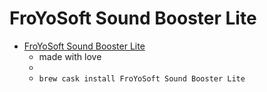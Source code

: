 # FroYoSoft Sound Booster Lite
- [FroYoSoft Sound Booster Lite](https://froyosoft.com/soundbooster.php)
  -  made with love
  - 
  - `brew cask install FroYoSoft Sound Booster Lite`
